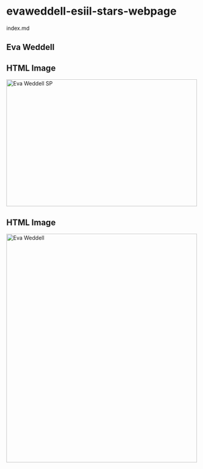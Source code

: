# evaweddell-esiil-stars-webpage
index.md
## Eva Weddell
<html>
  <body>
    <h2>HTML Image</h2>
<img src="![IMG_1098](https://user-images.githubusercontent.com/127869863/225915153-da0114a1-ba09-4db6-8318-e7fd85d50d98.jpg)
" alt="Eva Weddell SP" width="500" height="333">

<!DOCTYPE html>
<html>
<body>

<h2>HTML Image</h2>
<img src="<!DOCTYPE html>
<html>
<body>

<h2>HTML Image</h2>
<img src="C:\Users\rapid\Downloads\IMG_1098.jpg" alt="Eva Weddell" width="500" height="600">

</body>
</html>
